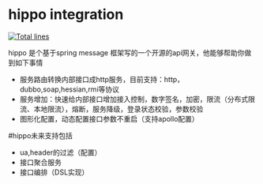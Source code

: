 # hippo integration
[![Total lines](https://tokei.rs/b1/github/changealice/hippo-integration?category=lines)](https://github.com/changealice/hippo-integration.git)


hippo 是个基于spring message 框架写的一个开源的api网关，他能够帮助你做到如下事情
- 服务路由转换内部接口成http服务，目前支持：http，dubbo,soap,hessian,rmi等协议
- 服务增加：快速给内部接口增加接入控制，数字签名，加密，限流（分布式限流、本地限流），熔断，服务降级，登录状态校验，参数校验
- 图形化配置，动态配置接口参数不重启（支持apollo配置）


#hippo未来支持包括
 
-  ua,header的过滤（配置） 
-  接口聚合服务
-  接口编排（DSL实现）
